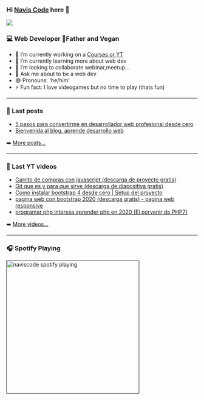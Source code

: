 ### Hi [Navis Code][website] here 👋

<img src="https://s8.gifyu.com/images/ezgif.com-resize-1.gif">

### 💻 Web Developer 🌱Father and Vegan

- 🔭 I’m currently working on a [Courses or YT][website]
- 🌱 I’m currently learning more about web dev
- 👯 I’m looking to collaborate webinar,meetup...
- 💬 Ask me about to be a web dev
- 😄 Pronouns: 'he/him'
- ⚡ Fun fact: I love videogames but no time to play (thats fun)

---

### 📘 Last posts

<!-- BLOG-POST-LIST:START -->
- [5 pasos para convertirme en desarrollador web profesional desde cero](https://blog.naviscode.com/5-pasos-para-convertirme-en-desarrollador-web-profesional-desde-cero/)
- [Bienvenida al blog, aprende desarrollo web](https://blog.naviscode.com/bienvenida-al-blog-aprende-desarrollo-web/)
<!-- BLOG-POST-LIST:END -->

➡️ [More posts...][blog]

---

### 🎥 Last YT videos

<!-- YT:START -->

- [Carrito de compras con javascript (descarga de proyecto gratis)](https://www.youtube.com/watch?v=dSbWJAXQ7cA)
- [Git que es y para que sirve (descarga de diapositiva gratis)](https://www.youtube.com/watch?v=-q7221V6Elk)
- [Como instalar bootstrap 4 desde cero | Setup del proyecto](https://www.youtube.com/watch?v=uwj1d8DNUJw)
- [pagina web con bootstrap 2020 (descarga gratis) - pagina web responsive](https://www.youtube.com/watch?v=cS-m4xDwcwo)
- [programar php interesa aprender php en 2020 (El porvenir de PHP7)](https://www.youtube.com/watch?v=_RQWCnt4M7s)
<!-- YT:END -->

➡️ [More videos...][yt]

---

### 🎧 Spotify Playing

[<img src="https://spotify-now-playing-kappa.vercel.app/api/spotify-playing" alt="naviscode spotify playing" width="350" />]()

<!-- LINKS -->

[website]: https://naviscode.com/
[yt]: https://www.youtube.com/channel/UC9tcfsScui3S70hp_wC_EPw?sub_confirmation=1
[blog]: https://blog.naviscode.com/
